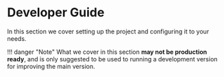 # Developer Guide

In this section we cover setting up the project and configuring it to your needs.

!!! danger "Note"
What we cover in this section **may not be production ready**, and is only suggested to be used to running a development
version for improving the main version.
